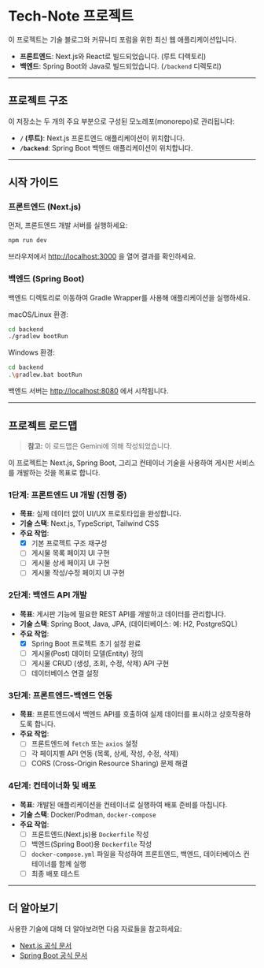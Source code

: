 # Tech-Note 프로젝트

이 프로젝트는 기술 블로그와 커뮤니티 포럼을 위한 최신 웹 애플리케이션입니다.

- **프론트엔드**: Next.js와 React로 빌드되었습니다. (루트 디렉토리)
- **백엔드**: Spring Boot와 Java로 빌드되었습니다. (`/backend` 디렉토리)

---

## 프로젝트 구조

이 저장소는 두 개의 주요 부분으로 구성된 모노레포(monorepo)로 관리됩니다:

- **`/` (루트)**: Next.js 프론트엔드 애플리케이션이 위치합니다.
- **`/backend`**: Spring Boot 백엔드 애플리케이션이 위치합니다.

---

## 시작 가이드

### 프론트엔드 (Next.js)

먼저, 프론트엔드 개발 서버를 실행하세요:

```bash
npm run dev
```

브라우저에서 [http://localhost:3000](http://localhost:3000) 을 열어 결과를 확인하세요.

### 백엔드 (Spring Boot)

백엔드 디렉토리로 이동하여 Gradle Wrapper를 사용해 애플리케이션을 실행하세요.

macOS/Linux 환경:
```bash
cd backend
./gradlew bootRun
```

Windows 환경:
```bash
cd backend
.\gradlew.bat bootRun
```

백엔드 서버는 [http://localhost:8080](http://localhost:8080) 에서 시작됩니다.

---

## 프로젝트 로드맵

> **참고:** 이 로드맵은 Gemini에 의해 작성되었습니다.

이 프로젝트는 Next.js, Spring Boot, 그리고 컨테이너 기술을 사용하여 게시판 서비스를 개발하는 것을 목표로 합니다.

### 1단계: 프론트엔드 UI 개발 (진행 중)

- **목표**: 실제 데이터 없이 UI/UX 프로토타입을 완성합니다.
- **기술 스택**: Next.js, TypeScript, Tailwind CSS
- **주요 작업**:
    - [x] 기본 프로젝트 구조 재구성
    - [ ] 게시물 목록 페이지 UI 구현
    - [ ] 게시물 상세 페이지 UI 구현
    - [ ] 게시물 작성/수정 페이지 UI 구현

### 2단계: 백엔드 API 개발

- **목표**: 게시판 기능에 필요한 REST API를 개발하고 데이터를 관리합니다.
- **기술 스택**: Spring Boot, Java, JPA, (데이터베이스: 예: H2, PostgreSQL)
- **주요 작업**:
    - [x] Spring Boot 프로젝트 초기 설정 완료
    - [ ] 게시물(Post) 데이터 모델(Entity) 정의
    - [ ] 게시물 CRUD (생성, 조회, 수정, 삭제) API 구현
    - [ ] 데이터베이스 연결 설정

### 3단계: 프론트엔드-백엔드 연동

- **목표**: 프론트엔드에서 백엔드 API를 호출하여 실제 데이터를 표시하고 상호작용하도록 합니다.
- **주요 작업**:
    - [ ] 프론트엔드에 `fetch` 또는 `axios` 설정
    - [ ] 각 페이지별 API 연동 (목록, 상세, 작성, 수정, 삭제)
    - [ ] CORS (Cross-Origin Resource Sharing) 문제 해결

### 4단계: 컨테이너화 및 배포

- **목표**: 개발된 애플리케이션을 컨테이너로 실행하여 배포 준비를 마칩니다.
- **기술 스택**: Docker/Podman, `docker-compose`
- **주요 작업**:
    - [ ] 프론트엔드(Next.js)용 `Dockerfile` 작성
    - [ ] 백엔드(Spring Boot)용 `Dockerfile` 작성
    - [ ] `docker-compose.yml` 파일을 작성하여 프론트엔드, 백엔드, 데이터베이스 컨테이너를 함께 실행
    - [ ] 최종 배포 테스트

---

## 더 알아보기

사용한 기술에 대해 더 알아보려면 다음 자료들을 참고하세요:

- [Next.js 공식 문서](https://nextjs.org/docs)
- [Spring Boot 공식 문서](https://spring.io/projects/spring-boot)
